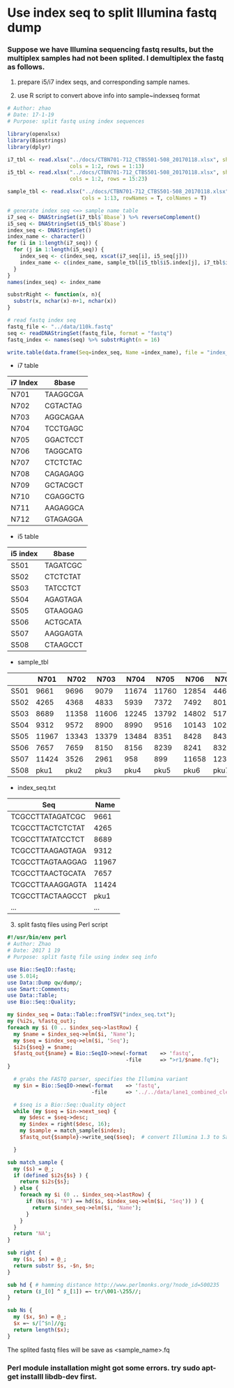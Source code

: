 # Use index seq to split Illumina fastq dump

### Suppose we have Illumina sequencing fastq results, but the multiplex samples had not been splited. I demultiplex the fastq as follows.

1. prepare i5/i7 index seqs, and corresponding sample names.

2. use R script to convert above info into sample~indexseq format

``` R
# Author: zhao
# Date: 17-1-19
# Purpose: split fastq using index sequences

library(openxlsx)
library(Biostrings)
library(dplyr)

i7_tbl <- read.xlsx("../docs/CTBN701-712_CTBS501-508_20170118.xlsx", sheet = 2,
                    cols = 1:2, rows = 1:13)
i5_tbl <- read.xlsx("../docs/CTBN701-712_CTBS501-508_20170118.xlsx", sheet = 2,
                    cols = 1:2, rows = 15:23)

sample_tbl <- read.xlsx("../docs/CTBN701-712_CTBS501-508_20170118.xlsx", sheet = 1,
                        cols = 1:13, rowNames = T, colNames = T)

# generate index seq <=> sample name table
i7_seq <- DNAStringSet(i7_tbl$`8base`) %>% reverseComplement()
i5_seq <- DNAStringSet(i5_tbl$`8base`)
index_seq <- DNAStringSet()
index_name <- character()
for (i in 1:length(i7_seq)) {
  for (j in 1:length(i5_seq)) {
    index_seq <- c(index_seq, xscat(i7_seq[i], i5_seq[j]))
    index_name <- c(index_name, sample_tbl[i5_tbl$i5.index[j], i7_tbl$i7.Index[i]])
  }
}
names(index_seq) <- index_name

substrRight <- function(x, n){
  substr(x, nchar(x)-n+1, nchar(x))
}

# read fastq index seq
fastq_file <- "../data/110k.fastq"
seq <- readDNAStringSet(fastq_file, format = "fastq")
fastq_index <- names(seq) %>% substrRight(n = 16)

write.table(data.frame(Seq=index_seq, Name =index_name), file = "index_seq.txt", sep = "\t", col.names = T, row.names = F, quote = F)

```

* i7 table

| i7 Index | 8base    |
|----------|----------|
| N701     | TAAGGCGA |
| N702     | CGTACTAG |
| N703     | AGGCAGAA |
| N704     | TCCTGAGC |
| N705     | GGACTCCT |
| N706     | TAGGCATG |
| N707     | CTCTCTAC |
| N708     | CAGAGAGG |
| N709     | GCTACGCT |
| N710     | CGAGGCTG |
| N711     | AAGAGGCA |
| N712     | GTAGAGGA |

* i5 table

| i5 index | 8base    |
|----------|----------|
| S501     | TAGATCGC |
| S502     | CTCTCTAT |
| S503     | TATCCTCT |
| S504     | AGAGTAGA |
| S505     | GTAAGGAG |
| S506     | ACTGCATA |
| S507     | AAGGAGTA |
| S508     | CTAAGCCT |

* sample_tbl 

|      | N701  | N702  | N703  | N704  | N705  | N706  | N707  | N708  | N709  | N710  | N711  | N712  |
|------|-------|-------|-------|-------|-------|-------|-------|-------|-------|-------|-------|-------|
| S501 | 9661  | 9696  | 9079  | 11674 | 11760 | 12854 | 446   | 1299  | 2546  | 2996  | 3467  | 3517  |
| S502 | 4265  | 4368  | 4833  | 5939  | 7372  | 7492  | 8016  | 8501  | 9499  | 9930  | 11339 | 11455 |
| S503 | 8689  | 11358 | 11606 | 12245 | 13792 | 14802 | 517   | 3433  | 4311  | 8093  | 8195  | 7984  |
| S504 | 9312  | 9572  | 8900  | 8990  | 9516  | 10143 | 10224 | 10279 | 11385 | 11698 | 11750 | 11837 |
| S505 | 11967 | 13343 | 13379 | 13484 | 8351  | 8428  | 8436  | 8519  | 8521  | 13846 | 13993 | 6827  |
| S506 | 7657  | 7659  | 8150  | 8156  | 8239  | 8241  | 8327  | 8334  | 8342  | 8345  | 12248 | 11945 |
| S507 | 11424 | 3526  | 2961  | 958   | 899   | 11658 | 12389 | 11714 | 11668 | 4170  |       |       |
| S508 | pku1  | pku2  | pku3  | pku4  | pku5  | pku6  | pku7  | pku8  | pku9  | pku10 |       |       |

* index_seq.txt

|Seq             |Name |
|----------------|-----|
|TCGCCTTATAGATCGC|9661 |
|TCGCCTTACTCTCTAT|4265 |
|TCGCCTTATATCCTCT|8689 |
|TCGCCTTAAGAGTAGA|9312 |
|TCGCCTTAGTAAGGAG|11967|
|TCGCCTTAACTGCATA|7657 |
|TCGCCTTAAAGGAGTA|11424|
|TCGCCTTACTAAGCCT|pku1 |
|...             |...  |

3. split fastq files using Perl script

``` PERL
#!/usr/bin/env perl
# Author: Zhao
# Date: 2017 1 19
# Purpose: split fastq file using index seq info

use Bio::SeqIO::fastq;
use 5.014;
use Data::Dump qw/dump/;
use Smart::Comments;
use Data::Table;
use Bio::Seq::Quality;

my $index_seq = Data::Table::fromTSV("index_seq.txt");
my (%i2s, %fastq_out);
foreach my $i (0 .. $index_seq->lastRow) {
  my $name = $index_seq->elm($i, 'Name');
  my $seq = $index_seq->elm($i, 'Seq');
  $i2s{$seq} = $name;
  $fastq_out{$name} = Bio::SeqIO->new(-format    => 'fastq',
                                      -file      => ">r1/$name.fq");
}

  # grabs the FASTQ parser, specifies the Illumina variant
  my $in = Bio::SeqIO->new(-format    => 'fastq',
                           -file      => '../../data/lane1_combined_clean_R1.fastq')                                                                                                                               ;

  # $seq is a Bio::Seq::Quality object
  while (my $seq = $in->next_seq) {
    my $desc = $seq->desc;
    my $index = right($desc, 16);
    my $sample = match_sample($index);
    $fastq_out{$sample}->write_seq($seq);  # convert Illumina 1.3 to Sanger format

  }

sub match_sample {
  my ($s) = @_;
  if (defined $i2s{$s} ) {
    return $i2s{$s};
  } else {
    foreach my $i (0 .. $index_seq->lastRow) {
      if (Ns($s, 'N') == hd($s, $index_seq->elm($i, 'Seq')) ) {
        return $index_seq->elm($i, 'Name');
      }
    }
  }
  return 'NA';
}

sub right {
  my ($s, $n) = @_;
  return substr $s, -$n, $n;
}

sub hd { # hamming distance http://www.perlmonks.org/?node_id=500235
  return ($_[0] ^ $_[1]) =~ tr/\001-\255//;
}

sub Ns {
  my ($x, $n) = @_;
  $x =~ s/[^$n]//g;
  return length($x);
}

```

The splited fastq files
will be save as <sample_name>.fq


### Perl module installation might got some errors. try sudo apt-get installl libdb-dev first.

